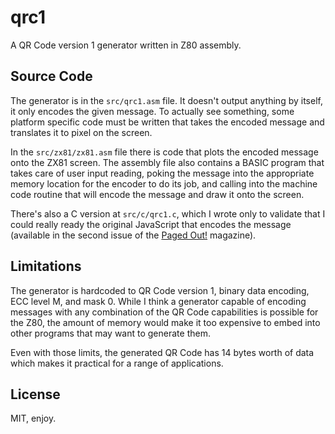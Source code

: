 # qrc1

A QR Code version 1 generator written in Z80 assembly.

## Source Code

The generator is in the `src/qrc1.asm` file. It doesn't output anything by itself, it only encodes the given message. To actually see something, some platform specific code must be written that takes the encoded message and translates it to pixel on the screen.

In the `src/zx81/zx81.asm` file there is code that plots the encoded message onto the ZX81 screen. The assembly file also contains a BASIC program that takes care of user input reading, poking the message into the appropriate memory location for the encoder to do its job, and calling into the machine code routine that will encode the message and draw it onto the screen.

There's also a C version at `src/c/qrc1.c`, which I wrote only to validate that I could really ready the original JavaScript that encodes the message (available in the second issue of the [Paged Out!](https://pagedout.institute/) magazine).

## Limitations

The generator is hardcoded to QR Code version 1, binary data encoding, ECC level M, and mask 0. While I think a generator capable of encoding messages with any combination of the QR Code capabilities is possible for the Z80, the amount of memory would make it too expensive to embed into other programs that may want to generate them.

Even with those limits, the generated QR Code has 14 bytes worth of data which makes it practical for a range of applications.

## License

MIT, enjoy.
